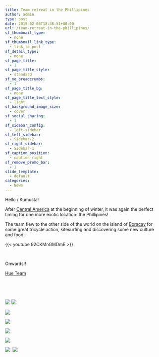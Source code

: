 ```yaml
---
title: Team retreat in the Phillipines
author: admin
type: post
date: 2015-02-06T18:48:51+00:00
url: /team-retreat-in-the-phillipines/
sf_thumbnail_type:
  - none
sf_thumbnail_link_type:
  - link_to_post
sf_detail_type:
  - none
sf_page_title:
  - 1
sf_page_title_style:
  - standard
sf_no_breadcrumbs:
  - 1
sf_page_title_bg:
  - none
sf_page_title_text_style:
  - light
sf_background_image_size:
  - cover
sf_social_sharing:
  - 1
sf_sidebar_config:
  - left-sidebar
sf_left_sidebar:
  - Sidebar-2
sf_right_sidebar:
  - Sidebar-1
sf_caption_position:
  - caption-right
sf_remove_promo_bar:
  - 1
slide_template:
  - default
categories:
  - News
---
```


Hello / Kumusta!

After <a href="https://gethue.com/team-retreat-in-nicaragua-and-belize/" target="_blank" rel="noopener noreferrer">Central America</a> at the beginning of winter, it was again the perfect timing for one more exotic location: the Phillipines!

The team flew to the other side of the world on the island of <a href="https://www.google.com/search?q=boracay&rct=j" target="_blank" rel="noopener noreferrer">Boracay</a> for some great tricycle action, kitesurfing and discovering some new culture and food:

{{< youtube 92CKMnGMDmE >}}

&nbsp;

Onwards!!

[Hue Team][1]

&nbsp;

&nbsp;

<img src="https://cdn.gethue.com/uploads/2015/02/2015-01-30-11.19.41-1024x768.jpg"  />

<img src="https://cdn.gethue.com/uploads/2015/02/2015-01-28-17.18.08-768x1024.jpg"  />

[<img src="https://cdn.gethue.com/uploads/2015/02/2015-01-30-22.22.55-1024x768.jpg"  />][2]

[<img src="https://cdn.gethue.com/uploads/2015/02/2015-01-26-12.33.39-1024x768.jpg"  />][2]

<img src="https://cdn.gethue.com/uploads/2015/02/2015-01-25-14.09.08-1024x768.jpg"  />

[<img src="https://cdn.gethue.com/uploads/2015/02/2015-01-26-18.03.32-1024x768.jpg"  />][3]

[<img src="https://cdn.gethue.com/uploads/2015/02/2015-01-28-17.17.12-768x1024.jpg"  />][4]  [<img src="https://cdn.gethue.com/uploads/2015/02/2015-01-28-17.52.28-1024x768.jpg"  />][5]

[1]: https://twitter.com/gethue
[2]: https://cdn.gethue.com/uploads/2015/02/2015-01-26-12.33.39.jpg
[3]: https://cdn.gethue.com/uploads/2015/02/2015-01-26-18.03.32.jpg
[4]: https://cdn.gethue.com/uploads/2015/02/2015-01-28-17.17.12.jpg
[5]: https://cdn.gethue.com/uploads/2015/02/2015-01-28-17.52.28.jpg
